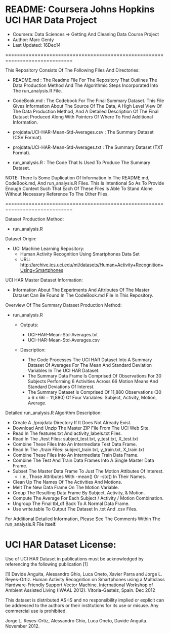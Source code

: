 README: Coursera Johns Hopkins UCI HAR Data Project
=============================================================================

- Coursera:     Data Sciences => Getting And Cleaning Data Course Project
- Author:       Marc Genty
- Last Updated: 16Dec14

=============================================================================

This Repository Consists Of The Following Files And Directories:

- README.md : The Readme File For The Repository That Outlines
              The Data Production Method And The Algorithmic
              Steps Incorporated Into The run_analysis.R File.

- CodeBook.md : The Codebook For The Final Summary Dataset.
                This File Gives Information About The Source 
                Of The Data, A High Level View Of The Data 
                Production Method, And A Detailed Description
                Of The Final Dataset Produced Along With
                Pointers Of Where To Find Additional Information.

- projdata/UCI-HAR-Mean-Std-Averages.csv : The Summary Dataset (CSV Format).

- projdata/UCI-HAR-Mean-Std-Averages.txt : The Summary Dataset (TXT Format).

- run_analysis.R : The Code That Is Used To Produce The Summary Dataset.

NOTE: There Is Some Duplication Of Information In The 
      README.md, CodeBook.md, And run_analysis.R Files.
      This Is Intentional So As To Provide Enough Context
      Such That Each Of These Files Is Able To Stand Alone
      Without Necessary Reference To The Other Files.
        
=============================================================================

Dataset Production Method: 

- run_analysis.R

Dataset Origin:

- UCI Machine Learning Repository:
  - Human Activity Recognition Using Smartphones Data Set
  - URL: http://archive.ics.uci.edu/ml/datasets/Human+Activity+Recognition+Using+Smartphones 

UCI HAR Master Dataset Information:

- Information About The Experiments And Attributes Of The Master Dataset
  Can Be Found In The CodeBook.md File In This Repository.

Overview Of The Summary Dataset Production Method: 

- run_analysis.R

  - Outputs: 
    - UCI-HAR-Mean-Std-Averages.txt
    - UCI-HAR-Mean-Std-Averages.csv

  - Description:  

    - The Code Processes The UCI HAR Dataset Into A Summary
      Dataset Of Averages For The Mean And Standard Deviation 
      Variables In The UCI HAR Dataset. 
    - The Summary Data Frame Is Comprised Of Observations 
      For 30 Subjects Performing 6 Activities Across 66 Motion 
      Means And Standard Deviations Of Interest.  
    - The Summary Dataset Is Comprised Of 11,880 Observations
      (30 x 6 x 66 = 11,880) Of Four Variables:
      Subject, Activity, Motion, Average.

Detailed run_analysis.R Algorithm Description:

  - Create A ./projdata Directory If It Does Not Already Exist.
  - Download And Unzip The Master ZIP File From The UCI Web Site.
  - Read In The features.txt And activity_labels.txt Files.
  - Read In The ./test Files: subject_test.txt, y_test.txt, X_test.txt
  - Combine These Files Into An Intermediate Test Data Frame.
  - Read In The ./train Files: subject_train.txt, y_train.txt, X_train.txt
  - Combine These Files Into An Intermediate Train Data Frame.
  - Combine The Test And Train Data Frames Into A Single Master Data Frame.
  - Subset The Master Data Frame To Just The Motion Attibutes Of Interest.
    - i.e., Those Attributes With -mean() Or -std() In Their Names.
  - Clean Up The Names Of The Activities And Motions.
  - Melt The New Data Frame On The Motion Variable.
  - Group The Resulting Data Frame By Subject, Activity, & Motion.
  - Compute The Average For Each Subject / Activity / Motion Combination.
  - Ungroup The Final tbl_df Back To A Normal Data Frame.
  - Use write.table To Output The Dataset In .txt And .csv Files. 

For Additional Detailed Information, Please See The Comments Within
The run_analysis.R File Itself.

UCI HAR Dataset License:
=============================================================================

Use of UCI HAR Dataset in publications must be acknowledged by 
referencing the following publication [1]

[1] Davide Anguita, Alessandro Ghio, Luca Oneto, Xavier Parra and 
    Jorge L. Reyes-Ortiz. Human Activity Recognition on Smartphones 
    using a Multiclass Hardware-Friendly Support Vector Machine. 
    International Workshop of Ambient Assisted Living (IWAAL 2012). 
    Vitoria-Gasteiz, Spain. Dec 2012

This dataset is distributed AS-IS and no responsibility implied or explicit 
can be addressed to the authors or their institutions for its use or misuse. 
Any commercial use is prohibited.

Jorge L. Reyes-Ortiz, Alessandro Ghio, Luca Oneto, Davide Anguita. 
November 2012.
